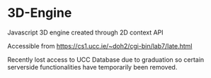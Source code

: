 # 3D-Engine
Javascript 3D engine created through 2D context API

Accessible from https://cs1.ucc.ie/~doh2/cgi-bin/lab7/late.html

Recently lost access to UCC Database due to graduation so certain serverside functionalities have temporarily been removed.
